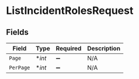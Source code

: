 # ListIncidentRolesRequest


## Fields

| Field              | Type               | Required           | Description        |
| ------------------ | ------------------ | ------------------ | ------------------ |
| `Page`             | **int*             | :heavy_minus_sign: | N/A                |
| `PerPage`          | **int*             | :heavy_minus_sign: | N/A                |
